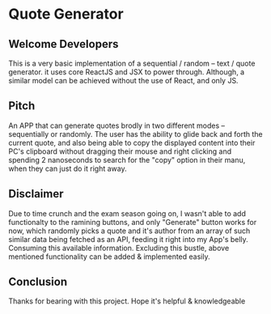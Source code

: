 # Quote Generator

## Welcome Developers

This is a very basic implementation of a sequential / random – text / quote generator. it uses core ReactJS and JSX to power through. Although, a similar model can be achieved without the use of React, and only JS.

## Pitch

An APP that can generate quotes brodly in two different modes – sequentially or randomly. The user has the ability to glide back and forth the current quote, and also being able to copy the displayed content into their PC's clipboard without dragging their mouse and right clicking and spending 2 nanoseconds to search for the "copy" option in their manu, when they can just do it right away.

## Disclaimer

Due to time crunch and the exam season going on, I wasn't able to add functionalty to the ramining buttons, and only "Generate" button works for now, which randomly picks a quote and it's author from an array of such similar data being fetched as an API, feeding it right into my App's belly. Consuming this available information. Excluding this bustle, above mentioned functionality can be added & implemented easily.

## Conclusion

Thanks for bearing with this project. Hope it's helpful & knowledgeable
